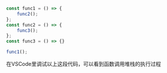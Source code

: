 ```js
const func1 = () => {
    func2();
};
const func2 = () => {
    func3();
};
const func3 = () => {}

func1();
```

在VSCode里调试以上这段代码，可以看到函数调用堆栈的执行过程